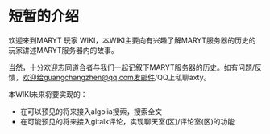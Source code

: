 # 短暂的介绍

欢迎来到MARYT 玩家 WIKI，本WIKI主要向有兴趣了解MARYT服务器的历史的玩家讲述MARYT服务器内的故事。

当然，十分欢迎志同道合者与我们一起记叙下MARYT服务器的历史。如有问题/反馈，欢迎给guangchangzhen@qq.com发邮件/QQ上私聊axty。

本WIKI未来将要实现的：

- 在可以预见的将来接入algolia搜索，搜索全文
- 在可能预见的将来接入gitalk评论，实现聊天室(区)/评论室(区)的功能
